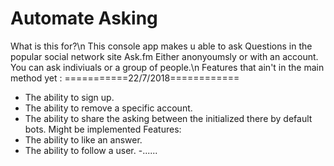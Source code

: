 # Automate Asking
What is this for?\n
This console app makes u able to ask Questions in the popular social network site Ask.fm Either anonyoumsly or with an account.
You can ask indiviuals or a group of people.\n
Features that ain't in the main method yet :
===========22/7/2018============
- The ability to sign up.
- The ability to remove a specific account.
- The ability to share the asking between the initialized there by default bots.
Might be implemented Features:
- The ability to like an answer.
- The ability to follow a user.
-......
